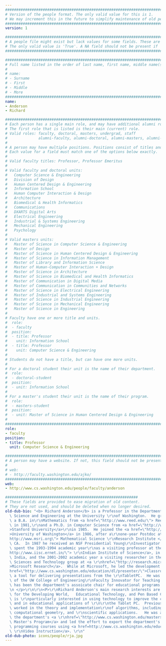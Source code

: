 ```yaml
---
################################################################################
# Version of the people format. The only valid value for this is 1. 
# We may increment this in the future to simplify maintenance of old people.
################################################################################
version: 1

################################################################################
# A people file might exist but lack values for some fields. These are 'NA'. 
# The only valid value is 'True'. A NA field should not be present if 'False'.
################################################################################

################################################################################
# Full name listed in the order of last name, first name, middle name(s).
#
# name: 
# - Surname
# - First
# - Middle
# - More
################################################################################
name:
- Anderson
- Richard

################################################################################
# Each person has a single main role, and may have additional alumni roles.
# The first role that is listed is their main (current) role.
# Valid roles: faculty, doctoral, masters, undergrad, staff
#              alumni-faculty, alumni-doctoral, alumni-masters, alumni-undergrad
#
# A person may have multiple positions. Positions consist of titles and units.
# Each value for a field must match one of the options below exactly.
#
# Valid faculty titles: Professor, Professor Emeritus
#
# Valid faculty and doctoral units:
#   Computer Science & Engineering
#   Division of Design
#   Human Centered Design & Engineering
#   Information School
#   Human Computer Interaction & Design
#   Architecture
#   Biomedical & Health Informatics
#   Communications
#   DXARTS Digital Arts
#   Electrical Engineering
#   Industrial & Systems Engineering
#   Mechanical Engineering
#   Psychology
# 
# Valid masters units:
#   Master of Science in Computer Science & Engineering
#   Master of Design
#   Master of Science in Human Centered Design & Engineering
#   Master of Science in Information Management
#   Master of Library and Information Science
#   Master of Human-Computer Interaction + Design
#   Master of Science in Architecture
#   Master of Science in Biomedical and Health Informatics
#   Master of Communication in Digital Media
#   Master of Communication in Communities and Networks
#   Master of Science in Electrical Engineering
#   Master of Industrial and Systems Engineering
#   Master of Science in Industrial Engineering
#   Master of Science in Mechanical Engineering
#   Master of Science in Engineering
#
# Faculty have one or more title and units.
#  role:
#  - faculty
#  position:
#  - title: Professor
#    unit: Information School
#  - title: Professor
#    unit: Computer Science & Engineering
# 
# Students do not have a title, but can have one more units.
#
# For a doctoral student their unit is the name of their department.
#  role:
#  - doctoral-student
#  position:
#  - unit: Information School
#
# For a master's student their unit is the name of their program.
#  role:
#  - masters-student
#  position:
#  - unit: Master of Science in Human Centered Design & Engineering
#
################################################################################
role:
- faculty
position:
- title: Professor
  unit: Computer Science & Engineering

################################################################################
# A person may have a website. If not, this field should not be present.
#
# web:
# - http://faculty.washington.edu/ajko/
################################################################################
web:
- http://www.cs.washington.edu/people/faculty/anderson

############################################################
# These fields are provided to ease migration of old content.
# They are not used, and should be deleted when no longer desired.
old-dub-bio: "<b> Richard Anderson</b> is a Professor in the Department of Computer\
  \ Science and Engineering at the University \r\nof Washington.  He graduated with\
  \ a B.A. in\r\nMathematics from <a href=\"http://www.reed.edu/\"> Reed College </a>\
  \ in 1981,\r\nand a Ph.D. in Computer Science from <a href=\"http://www.cs.stanford.edu\"\
  >Stanford University</a>\r\nin 1985.  He joined the <a href=\"http://www.washington.edu\"\
  >University of Washington</a> in 1986, after a\r\none-year Postdoc at the <a href=\"\
  http://www.msri.org\"> Mathematical Science \r\nResearch Institute </a> in\r\nBerkeley,\
  \ CA.  In 1987 he received an NSF Presidential Young\r\nInvestigator award.  He\
  \ spent the 1993-1994 academic year\r\nas a visiting professor at the <a href=\"\
  http://www.iisc.ernet.in/\"> \r\nIndian Institute of Science</a>, in Bangalore,\
  \ India, and the 2001-2002 academic year a visiting researcher in the \r\nLearning\
  \ Sciences and Technology group at <a \r\nhref=\"http://research.microsoft.com\"\
  >Microsoft Research</a>.  While at Microsoft, he led the development of <a \r\n\
  href=\"http://www.cs.washington.edu/education/dl/presenter/\">Classroom Presenter</a>,\
  \ a tool for delivering presentations from the \r\nTabletPC.  He was the 2007 recipient\
  \ of the UW College of Engineering\r\nFaculty Innovator for Teaching Award.  He\
  \ has been the department's assoicate chair for educational programs since 2004.\r\
  \n </p>\r\n\r\n<P>\r\nRichard Anderson's main research interests are in Computing\
  \ for the Developing World,   Educational Technology, and Pen Based Computing. He\
  \ is \r\nparticularly interested in using technology to improve the classroom environment,\
  \ and in educational applications of \r\n\r\nthe Tablet PC.  Previously, he has\
  \ worked in the theory and implementation\r\nof algorithms, including parallel algorithms,\
  \ computational geometry, and \r\nscientific applications.   He was a founder of\
  \ the department's <a \r\nhref=\"http://www.cs.washington.edu/masters/\">Professional\
  \ Master's Program</a> and led the effort to export the department's introductory\
  \ programming courses using <a href=http://www.cs.washington.edu/education/TVI/>Tutored\
  \ \r\nVideo Instruction</a>. \r\n"
old-dub-photo: icons/people/rja.jpg
---
```

